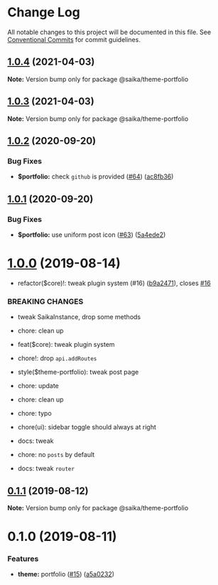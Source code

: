 # Change Log

All notable changes to this project will be documented in this file.
See [Conventional Commits](https://conventionalcommits.org) for commit guidelines.

## [1.0.4](https://github.com/evillt/saika/compare/@saika/theme-portfolio@1.0.3...@saika/theme-portfolio@1.0.4) (2021-04-03)

**Note:** Version bump only for package @saika/theme-portfolio

## [1.0.3](https://github.com/evillt/saika/compare/@saika/theme-portfolio@1.0.2...@saika/theme-portfolio@1.0.3) (2021-04-03)

**Note:** Version bump only for package @saika/theme-portfolio

## [1.0.2](https://github.com/evillt/saika/compare/@saika/theme-portfolio@1.0.1...@saika/theme-portfolio@1.0.2) (2020-09-20)

### Bug Fixes

- **\$portfolio:** check `github` is provided ([#64](https://github.com/evillt/saika/issues/64)) ([ac8fb36](https://github.com/evillt/saika/commit/ac8fb36))

## [1.0.1](https://github.com/evillt/saika/compare/@saika/theme-portfolio@1.0.0...@saika/theme-portfolio@1.0.1) (2020-09-20)

### Bug Fixes

- **\$portfolio:** use uniform post icon ([#63](https://github.com/evillt/saika/issues/63)) ([5a4ede2](https://github.com/evillt/saika/commit/5a4ede2))

# [1.0.0](https://github.com/evillt/saika/compare/@saika/theme-portfolio@0.1.1...@saika/theme-portfolio@1.0.0) (2019-08-14)

- refactor(\$core)!: tweak plugin system (#16) ([b9a2471](https://github.com/evillt/saika/commit/b9a2471)), closes [#16](https://github.com/evillt/saika/issues/16)

### BREAKING CHANGES

- tweak SaikaInstance, drop some methods

- chore: clean up

- feat(\$core): tweak plugin system

- chore!: drop `api.addRoutes`

- style(\$theme-portfolio): tweak post page

- chore: update

- chore: clean up

- chore: typo

- chore(ui): sidebar toggle should always at right

- docs: tweak

- chore: no `posts` by default

- docs: tweak `router`

## [0.1.1](https://github.com/evillt/saika/compare/@saika/theme-portfolio@0.1.0...@saika/theme-portfolio@0.1.1) (2019-08-12)

**Note:** Version bump only for package @saika/theme-portfolio

# 0.1.0 (2019-08-11)

### Features

- **theme:** portfolio ([#15](https://github.com/evillt/saika/issues/15)) ([a5a0232](https://github.com/evillt/saika/commit/a5a0232))
